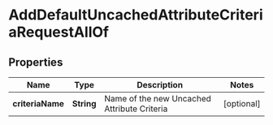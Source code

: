 

# AddDefaultUncachedAttributeCriteriaRequestAllOf


## Properties

| Name | Type | Description | Notes |
|------------ | ------------- | ------------- | -------------|
|**criteriaName** | **String** | Name of the new Uncached Attribute Criteria |  [optional] |



